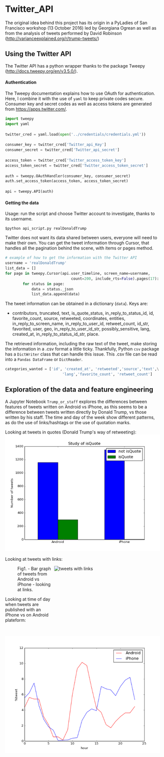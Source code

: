 # Twitter_API

The original idea behind this project has its origin in a PyLadies of San Francisco workshop (13 October 2016) led by Georgiana Ogrean as well as from the analysis of tweets performed by David Robinson (http://varianceexplained.org/r/trump-tweets/)

## Using the Twitter API

The Twitter API has a python wrapper thanks to the package Tweepy (http://docs.tweepy.org/en/v3.5.0/).

#### Authentication

The Tweepy documentation explains how to use OAuth for authentication. Here, I combine it with the use of `yaml` to keep private codes secure.
Consumer key and secret codes as well as access tokens are generated from https://apps.twitter.com/.


```python
import tweepy
import yaml

twitter_cred = yaml.load(open('../credentials/credentials.yml'))

consumer_key = twitter_cred['Twitter_api_Key']
consumer_secret = twitter_cred['Twitter_api_secret']

access_token = twitter_cred['Twitter_access_token_key']
access_token_secret = twitter_cred['Twitter_access_token_secret']

auth = tweepy.OAuthHandler(consumer_key, consumer_secret)
auth.set_access_token(access_token, access_token_secret)

api = tweepy.API(auth)
```

#### Getting the data

Usage: run the script and choose Twitter account to investigate, thanks to its username.

```code
$python api_script.py realDonaldTrump
```

Twitter does not want its data shared between users, everyone will need to make their own. You can get the tweet information through Cursor, that handles all the pagination behind the scene, with items or pages method.

```python
# example of how to get the information with the Twitter API
username = 'realDonaldTrump'
list_data = []
for page in tweepy.Cursor(api.user_timeline, screen_name=username,
                              count=200, include_rts=False).pages(17):
        for status in page:
            data = status._json
            list_data.append(data)
```

The tweet information can be obtained in a dictionary (`data`). Keys are:
- contributors, truncated, text, is_quote_status, in_reply_to_status_id, id, favorite_count, source, retweeted, coordinates, entities, in_reply_to_screen_name, in_reply_to_user_id, retweet_count, id_str, favorited, user, geo, in_reply_to_user_id_str, possibly_sensitive, lang, created_at, in_reply_to_status_id_str, place.

The retrieved information, including the raw text of the tweet, make storing the information in a .csv format a little ticky. Thankfully, Python `csv` package has a `DictWriter` class that can handle this issue.
This .csv file can be read into a `Pandas DataFrame` or `DictReader`.



```python
categories_wanted = ['id', 'created_at', 'retweeted','source','text',\
                          'lang','favorite_count', 'retweet_count']
```

## Exploration of the data and feature engineering

A Jupyter Notebook `Trump_or_staff` explores the differences between features of tweets written on Android vs iPhone, as this seems to be a difference between tweets written directly by Donald Trump, vs those written by his staff. The time and day of the week show different patterns, as do the use of links/hashtags or the use of quotation marks.

Looking at tweets in quotes (Donald Trump's way of retweeting): ![tweets in quotes](https://github.com/AnnaVM/Twitter_API/blob/master/images/isQuote.png "Bar graph of tweets from Android vs iPhone - quotes")

Looking at tweets with links:
<figure>
  <img style="float: right;" src=src="https://github.com/AnnaVM/Twitter_API/blob/master/images/hasLinks.png"
   alt="tweets with links"
    width="304" height="228">
  <figcaption>Fig1. - Bar graph of tweets from Android vs iPhone - looking at links.</figcaption>
</figure>


Looking at time of day when tweets are published with an iPhone vs on Android plateform: ![hours of tweets](https://github.com/AnnaVM/Twitter_API/blob/master/images/hour_graph.png "Gaph of when tweets from Android vs iPhone are published")
